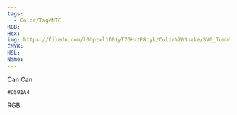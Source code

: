 ```yaml
---
tags:
  - Color/Tag/NTC
RGB:
Hex:
img: https://filedn.com/l0hpzxl1f01yT7GHxtF8cyk/Color%20Snake/SVG_Tumb%20Mass%20No%20Name/D591A4.svg
CMYK:
HSL:
Name:
---
```

Can Can
```palette
#D591A4
```
RGB
